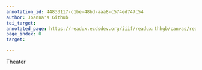 ```yaml
---
annotation_id: 44833117-c1be-48bd-aaa8-c574ed747c54
author: Joanna's Github
tei_target: 
annotated_page: https://readux.ecdsdev.org/iiif/readux:thhgb/canvas/readux:thhgb_00000001.jp2
page_index: 0
target: 

---
```

<p>Theater</p>